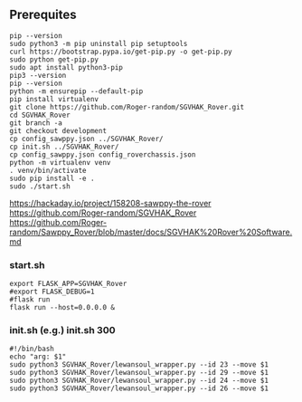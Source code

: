 ## Prerequites
```
pip --version
sudo python3 -m pip uninstall pip setuptools
curl https://bootstrap.pypa.io/get-pip.py -o get-pip.py
sudo python get-pip.py
sudo apt install python3-pip
pip3 --version
pip --version
python -m ensurepip --default-pip
pip install virtualenv
git clone https://github.com/Roger-random/SGVHAK_Rover.git
cd SGVHAK_Rover
git branch -a
git checkout development
cp config_sawppy.json ../SGVHAK_Rover/
cp init.sh ../SGVHAK_Rover/
cp config_sawppy.json config_roverchassis.json 
python -m virtualenv venv
. venv/bin/activate
sudo pip install -e .
sudo ./start.sh 
```
https://hackaday.io/project/158208-sawppy-the-rover<br>
https://github.com/Roger-random/SGVHAK_Rover<br>
https://github.com/Roger-random/Sawppy_Rover/blob/master/docs/SGVHAK%20Rover%20Software.md

### start.sh
```
export FLASK_APP=SGVHAK_Rover
#export FLASK_DEBUG=1
#flask run
flask run --host=0.0.0.0 &
```

### init.sh (e.g.) init.sh 300
```
#!/bin/bash
echo "arg: $1"
sudo python3 SGVHAK_Rover/lewansoul_wrapper.py --id 23 --move $1
sudo python3 SGVHAK_Rover/lewansoul_wrapper.py --id 29 --move $1
sudo python3 SGVHAK_Rover/lewansoul_wrapper.py --id 24 --move $1
sudo python3 SGVHAK_Rover/lewansoul_wrapper.py --id 26 --move $1
```
